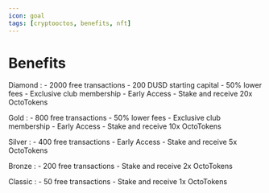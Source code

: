 ```yaml
---
icon: goal
tags: [cryptooctos, benefits, nft]
---
```

# Benefits

Diamond
:   - 2000 free transactions
    - 200 DUSD starting capital
    - 50% lower fees
    - Exclusive club membership
    - Early Access
    - Stake and receive 20x OctoTokens

Gold
:   - 800 free transactions
    - 50% lower fees
    - Exclusive club membership
    - Early Access
    - Stake and receive 10x OctoTokens

Silver
:   - 400 free transactions
    - Early Access
    - Stake and receive 5x OctoTokens

Bronze
:   - 200 free transactions
    - Stake and receive 2x OctoTokens

Classic
:   - 50 free transactions
    - Stake and receive 1x OctoTokens